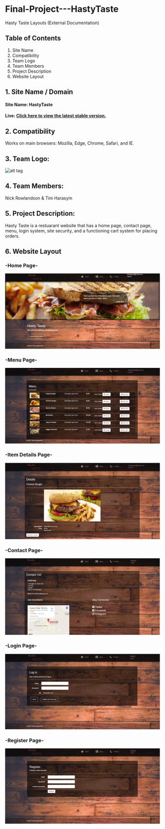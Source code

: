 # Final-Project---HastyTaste
Hasty Taste Layouts (External Documentation)

## Table of Contents
  1. Site Name
  2. Compatibility
  3. Team Logo
  4. Team Members
  5. Project Description
  6. Website Layout


## 1. Site Name / Domain
#### Site Name: HastyTaste
#### Live:  [Click here to view the latest stable version.](https://github.com/NickRowlandson/COMP2007-FinalProject-HastyTaste)

## 2. Compatibility
Works on main browsers: Mozilla, Edge, Chrome, Safari, and IE.

## 3. Team Logo:
![alt tag](COMP2007-FinalProject-HastyTaste/COMP2007-FinalProject-HastyTaste/Assets/images/logo.png)

## 4. Team Members:
Nick Rowlandson & Tim Harasym

## 5. Project Description:
Hasty Taste is a restuarant website that has a home page, contact page, menu, login system, site security, and a functioning cart system for placing orders.

## 6. Website Layout
### -Home Page-
![alt tag](https://github.com/NickRowlandson/COMP2007-FinalProject-HastyTaste/blob/master/COMP2007-FinalProject-HastyTaste/Document_Images/home.png)

### -Menu Page-
![alt tag](https://github.com/NickRowlandson/COMP2007-FinalProject-HastyTaste/blob/master/COMP2007-FinalProject-HastyTaste/Document_Images/menu.png)

### -Item Details Page-
![alt tag](https://github.com/NickRowlandson/COMP2007-FinalProject-HastyTaste/blob/master/COMP2007-FinalProject-HastyTaste/Document_Images/details.png)

### -Contact Page-
![alt tag](https://github.com/NickRowlandson/COMP2007-FinalProject-HastyTaste/blob/master/COMP2007-FinalProject-HastyTaste/Document_Images/contact.png)

### -Login Page-
![alt tag](https://github.com/NickRowlandson/COMP2007-FinalProject-HastyTaste/blob/master/COMP2007-FinalProject-HastyTaste/Document_Images/login.png)

### -Register Page-
![alt tag](https://github.com/NickRowlandson/COMP2007-FinalProject-HastyTaste/blob/master/COMP2007-FinalProject-HastyTaste/Document_Images/register.png)

